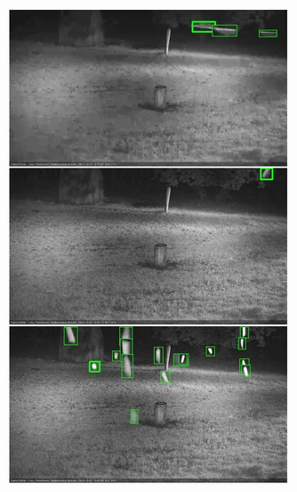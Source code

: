 ![20201002-184516-185517](in2/20201002/20201002-184516-185517_0_.jpg)
![20201002-185523-190525](in2/20201002/20201002-185523-190525_0_.jpg)
![20201002-193557-194559](in2/20201002/20201002-193557-194559_0_.jpg)
